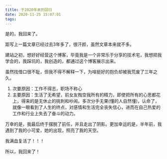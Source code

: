 ```yaml
---
title: 于2020年末的回归
date: 2020-11-25 15:07:01
tags:
---
```


是的，我回来了。

距写上一篇文章已经过去3年多了，很汗颜，虽然文章本来就不多。

建站之初，想好好经营这个博客，毕竟我是一个非常乐于分享的技术宅，我想把我学会的，我踩坑的，我创造的，都通过这个博客展示出来。

虽然找借口很不耻，但我不得不解释一下，为啥挺好的抱负却被我荒废了三年之久。

1. 次要原因：工作不得志，职场不称心
2. 主要原因：生活了无希望，前女友掏空我所有的精力，即使把所有的心思都花上，得来的是无休止的挑刺和吵闹。多次分手无果(懂的人自然懂)，认命了，就像一眼看到了人生的终点，对感情和生活完全丧失信心，进而在自己热爱的工作和行业上失去了奋斗的动力。

万幸的是，我最后终于摆脱了前任，并且走出了阴影。更加幸运的是，半年前，我遇到了我的小可爱，她的出现，照亮了我的天空。

我满血复活了！！！

所以，我回来了！